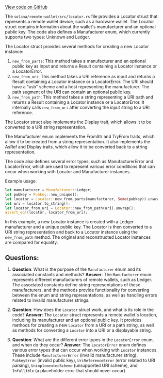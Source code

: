 [View code on GitHub](https://github.com/solana-labs/solana/blob/master/remote-wallet/src/locator.rs)

The `solana/remote-wallet/src/locator.rs` file provides a Locator struct that represents a remote wallet device, such as a hardware wallet. The Locator struct contains information about the wallet's manufacturer and an optional public key. The code also defines a Manufacturer enum, which currently supports two types: Unknown and Ledger.

The Locator struct provides several methods for creating a new Locator instance:

1. `new_from_parts`: This method takes a manufacturer and an optional public key as input and returns a Result containing a Locator instance or a LocatorError.
2. `new_from_uri`: This method takes a URI reference as input and returns a Result containing a Locator instance or a LocatorError. The URI should have a "usb" scheme and a host representing the manufacturer. The path segment of the URI can contain an optional public key.
3. `new_from_path`: This method takes a string representing a URI path and returns a Result containing a Locator instance or a LocatorError. It internally calls `new_from_uri` after converting the input string to a URI reference.

The Locator struct also implements the Display trait, which allows it to be converted to a URI string representation.

The Manufacturer enum implements the FromStr and TryFrom traits, which allow it to be created from a string representation. It also implements the AsRef and Display traits, which allow it to be converted back to a string representation.

The code also defines several error types, such as ManufacturerError and LocatorError, which are used to represent various error conditions that can occur when working with Locator and Manufacturer instances.

Example usage:

```rust
let manufacturer = Manufacturer::Ledger;
let pubkey = Pubkey::new_unique();
let locator = Locator::new_from_parts(manufacturer, Some(pubkey)).unwrap();
let uri = locator.to_string();
let locator_from_uri = Locator::new_from_path(uri).unwrap();
assert_eq!(locator, locator_from_uri);
```

In this example, a new Locator instance is created with a Ledger manufacturer and a unique public key. The Locator is then converted to a URI string representation and back to a Locator instance using the `new_from_path` method. The original and reconstructed Locator instances are compared for equality.
## Questions: 
 1. **Question**: What is the purpose of the `Manufacturer` enum and its associated constants and methods?
   **Answer**: The `Manufacturer` enum represents different manufacturers of remote wallets, such as Ledger. The associated constants define string representations of these manufacturers, and the methods provide functionality for converting between the enum and string representations, as well as handling errors related to invalid manufacturer strings.

2. **Question**: How does the `Locator` struct work, and what is its role in the code?
   **Answer**: The `Locator` struct represents a remote wallet's location, including its manufacturer and an optional public key. It provides methods for creating a new `Locator` from a URI or a path string, as well as methods for converting a `Locator` into a URI or a displayable string.

3. **Question**: What are the different error types in the `LocatorError` enum, and when do they occur?
   **Answer**: The `LocatorError` enum defines various error types that can occur when working with `Locator` instances. These include `ManufacturerError` (invalid manufacturer string), `PubkeyError` (invalid public key), `UriReferenceError` (error related to URI parsing), `UnimplementedScheme` (unsupported URI scheme), and `Infallible` (a placeholder error that should never occur).